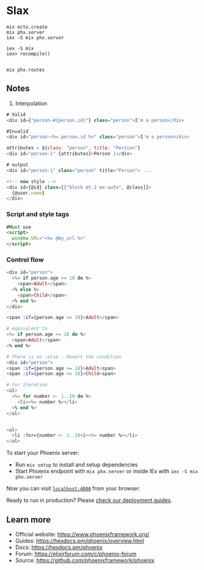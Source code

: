 # Slax

```
mix ecto.create
mix phx.server
iex -S mix phx.server

iex -S mix
iex> recompile()


mix phx.routes
```

## Notes

1. Interpolation

```js
# Valid
<div id={"person-#{person.id}"} class="person">I'm a person</div>

#Invalid
<div id="person-<%= person.id %>" class="person">I'm a person</div>

```
```js
attributes = ${class: "person", title: "Persion"}
<div id="person-1" {attributes}>Person 1</div>

# output
<div id="person-1" class="person" title="Person"> ...

```

```js
<!-- new style -->
<div id={@id} class={["block mt-2 mx-auto", @class]}>
  {@user.name}
</div>
```

### Script and style tags

```html
#Must use
<script>
  window.URL="<%= @my_url %>"
</script>
```

### Control flow

```elixir
<div id="person">
  <%= if person.age >= 18 do %>
    <span>Adult</span>
  <% else %>
    <span>Child</span>
  <% end %>
</div>

```

```elixir
<span :if={person.age >= 18}>Adult</span>

# equivalent to 
<%= if person.age >= 18 do %>
  <span>Adult</span>
<% end %>

# There is no :else - Revert the condition
<div id="person">
<span :if={person.age >= 18}>Adult<span>
<span :if={person.age <> 18}>Child<span>

```

```elixir
# for iteration
<ul>
  <%= for number <- 1..10 do %>
    <li><%= number %></li>
  <% end %>
</ul>


<ul>
  <li :for={number <- 1..10>}><%= number %></li>
</ul>
```


To start your Phoenix server:

  * Run `mix setup` to install and setup dependencies
  * Start Phoenix endpoint with `mix phx.server` or inside IEx with `iex -S mix phx.server`

Now you can visit [`localhost:4000`](http://localhost:4000) from your browser.

Ready to run in production? Please [check our deployment guides](https://hexdocs.pm/phoenix/deployment.html).

## Learn more

  * Official website: https://www.phoenixframework.org/
  * Guides: https://hexdocs.pm/phoenix/overview.html
  * Docs: https://hexdocs.pm/phoenix
  * Forum: https://elixirforum.com/c/phoenix-forum
  * Source: https://github.com/phoenixframework/phoenix

